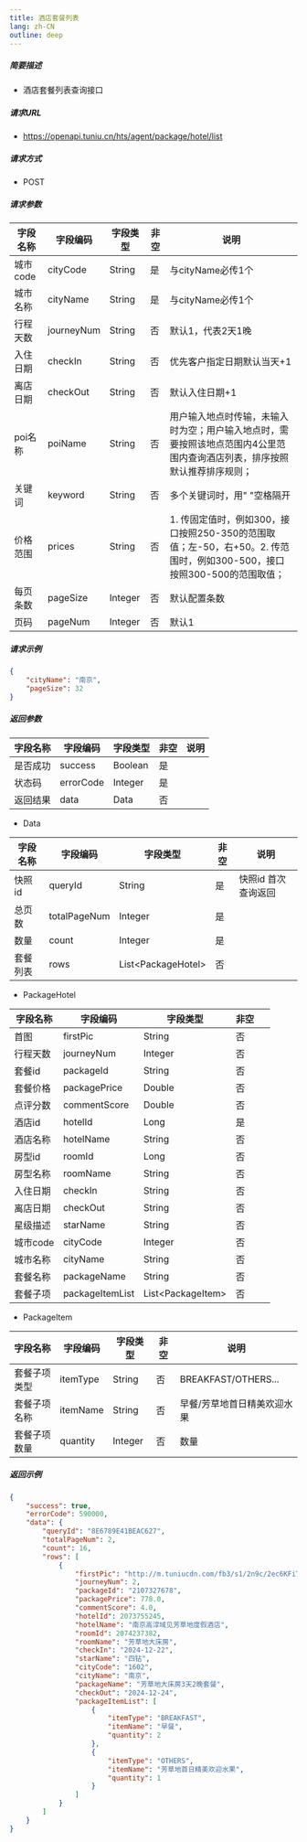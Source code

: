 ```yaml
---
title: 酒店套餐列表
lang: zh-CN
outline: deep
---
```



##### 简要描述

- 酒店套餐列表查询接口

##### 请求URL
- https://openapi.tuniu.cn/hts/agent/package/hotel/list
  
##### 请求方式
- POST 

##### 请求参数

| 字段名称 | 字段编码 | 字段类型 | 非空 | 说明 |
| --- | --- | --- | --- | --- |
| 城市code | cityCode | String | 是 | 与cityName必传1个 |
| 城市名称 | cityName | String | 是 | 与cityName必传1个|
| 行程天数 | journeyNum | String | 否| 默认1，代表2天1晚|
| 入住日期 | checkIn | String | 否 | 优先客户指定日期默认当天+1 |
| 离店日期 | checkOut | String | 否 | 默认入住日期+1 |
| poi名称 | poiName | String | 否 | 用户输入地点时传输，未输入时为空；用户输入地点时，需要按照该地点范围内4公里范围内查询酒店列表，排序按照默认推荐排序规则；|
| 关键词 | keyword | String | 否 | 多个关键词时，用" "空格隔开|
| 价格范围 | prices | String | 否 | 1.  传固定值时，例如300，接口按照250-350的范围取值；左-50，右+50。2.  传范围时，例如300-500，接口按照300-500的范围取值； |
| 每页条数 | pageSize | Integer | 否 | 默认配置条数 |
| 页码 | pageNum | Integer | 否 | 默认1 |


##### 请求示例
```json
{
	"cityName": "南京",
	"pageSize": 32
}
```

##### 返回参数

| 字段名称 | 字段编码 | 字段类型 | 非空 | 说明 |
| --- | --- | --- | --- | --- |
|是否成功|success|Boolean|是|
|状态码|errorCode|Integer|是|
|返回结果|data|Data|否||

- Data

| 字段名称 | 字段编码 | 字段类型 | 非空 | 说明 |
| --- | --- | --- | --- | --- |
|快照id	|queryId	|String	|是	|快照id 首次查询返回|
|总页数	|totalPageNum	|Integer|	是	 |
|数量	|count	|Integer	|是	 ||
|套餐列表|rows|List\<PackageHotel\>|否|

- PackageHotel

| 字段名称 | 字段编码 | 字段类型 | 非空 |   |
| --- | --- | --- | --- | --- |
| 首图 | firstPic | String | 否 |   |
| 行程天数 | journeyNum | Integer | 否 |   |
| 套餐id | packageId | String | 否 |   |
| 套餐价格 | packagePrice | Double | 否 |   |
| 点评分数 | commentScore | Double | 否 |   |
| 酒店id | hotelId | Long | 是 |   |
| 酒店名称 | hotelName | String | 否 |   |
| 房型id | roomId | Long | 否 |   |
| 房型名称 | roomName | String | 否 |   |
| 入住日期 | checkIn | String | 否 |   |
| 离店日期 | checkOut | String | 否 |   |
| 星级描述 | starName | String | 否 |   |
| 城市code | cityCode | Integer | 否 |   |
| 城市名称 | cityName | String | 否 |   |
| 套餐名称 | packageName | String | 否 |   |
| 套餐子项 | packageItemList | List\<PackageItem\> | 否 |   |

- PackageItem

| 字段名称 | 字段编码 | 字段类型 | 非空 | 说明 |
| --- | --- | --- | --- | --- |
|套餐子项类型|	itemType|	String	|否	|BREAKFAST/OTHERS...|
|套餐子项名称|	itemName|	String	|否	|早餐/芳草地首日精美欢迎水果|
|套餐子项数量	|quantity	|Integer	|否	|数量|

##### 返回示例 

```json
{
	"success": true,
	"errorCode": 590000,
	"data": {
		"queryId": "8E6789E41BEAC627",
		"totalPageNum": 2,
		"count": 16,
		"rows": [
			{
				"firstPic": "http://m.tuniucdn.com/fb3/s1/2n9c/2ec6KFiTPiWsnTbLaSMotfhtBo7E.jpg",
				"journeyNum": 2,
				"packageId": "2107327678",
				"packagePrice": 778.0,
				"commentScore": 4.0,
				"hotelId": 2073755245,
				"hotelName": "南京高淳域见芳草地度假酒店",
				"roomId": 2074237382,
				"roomName": "芳草地大床房",
				"checkIn": "2024-12-22",
				"starName": "四钻",
				"cityCode": "1602",
				"cityName": "南京",
				"packageName": "芳草地大床房3天2晚套餐",
				"checkOut": "2024-12-24",
				"packageItemList": [
					{
						"itemType": "BREAKFAST",
						"itemName": "早餐",
						"quantity": 2
					},
					{
						"itemType": "OTHERS",
						"itemName": "芳草地首日精美欢迎水果",
						"quantity": 1
					}
				]
			}
		]
	}
}
```



